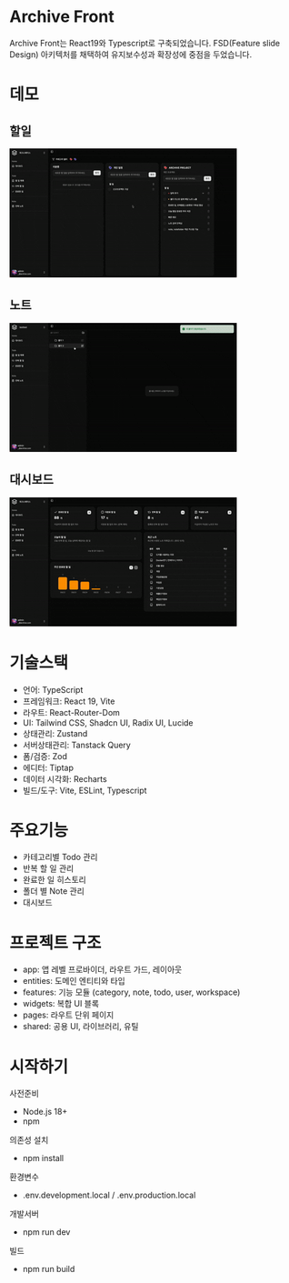 # Archive Front

Archive Front는 React19와 Typescript로 구축되었습니다.
FSD(Feature slide Design) 아키텍처를 채택하여 유지보수성과 확장성에 중점을 두었습니다.

# 데모
## 할일
![데모](demo/할일.gif)
## 노트
![데모](demo/노트.gif)
## 대시보드
![데모](demo/대시보드.gif)

# 기술스택
- 언어: TypeScript
- 프레임워크: React 19, Vite
- 라우트: React-Router-Dom
- UI: Tailwind CSS, Shadcn UI, Radix UI, Lucide
- 상태관리: Zustand
- 서버상태관리: Tanstack Query
- 폼/검증: Zod
- 에디터: Tiptap
- 데이터 시각화: Recharts
- 빌드/도구: Vite, ESLint, Typescript

# 주요기능
- 카테고리별 Todo 관리
- 반복 할 일 관리
- 완료한 일 히스토리
- 폴더 별 Note 관리
- 대시보드

# 프로젝트 구조
- app: 앱 레벨 프로바이더, 라우트 가드, 레이아웃
- entities: 도메인 엔티티와 타입
- features: 기능 모듈 (category, note, todo, user, workspace)
- widgets: 복합 UI 블록
- pages: 라우트 단위 페이지
- shared: 공용 UI, 라이브러리, 유틸

# 시작하기
사전준비
- Node.js 18+ 
- npm

의존성 설치
- npm install

환경변수
- .env.development.local / .env.production.local 

개발서버
- npm run dev

빌드
- npm run build


